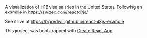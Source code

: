 A visualization of H1B visa salaries in the United States. Following an example in <https://swizec.com/reactd3js/>

See it live at <https://bigredwill.github.io/react-d3js-example>

This project was bootstrapped with [Create React App](https://github.com/facebookincubator/create-react-app).
